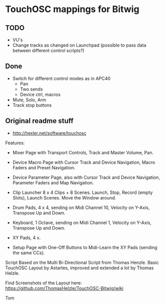 # TouchOSC mappings for Bitwig
## TODO
- VU's
- Change tracks as changed on Launchpad (possible to pass data between different control scripts?)

## Done
- Switch for different control modes as in APC40
    - Pan
    - Two sends
    - Device ctrl, macros
- Mute, Solo, Arm
- Track stop buttons

## Original readme stuff
- http://hexler.net/software/touchosc

Features:

- Mixer Page with Transport Controls, Track and Master Volume, Pan.

- Device Macro Page with Cursor Track and Device Navigation, Macro Faders and Preset Navigation.

- Device Parameter Page, also with Cursor Track and Device Navigation, Parameter Faders and Map Navigation.

- Clip Launcher 8 x 4 Clips + 8 Scenes. Launch, Stop, Record (empty Slots), Launch Scenes. Move the Window around.

- Drum Pads, 4 x 4, sending on Midi Channel 10, Velocity on Y-Axis, Transpose Up and Down.

- Keyboard, 1 Octave, sending on Midi Channel 1, Velocity on Y-Axis, Transpose Up and Down.

- XY Pads, 4 x.

- Setup Page with One-Off Buttons to Midi-Learn the XY Pads (sending the same CCs).


Script Based on the Multi Bi-Directional Script from Thomas Henzle. Basic TouchOSC Layout by Astartes, improved and extended a lot by Thomas Helzle.

Find Screenshots of the Layout here:
https://github.com/ThomasHelzle/TouchOSC-Bitwig/wiki

Tom
